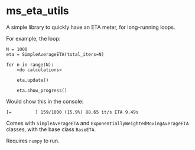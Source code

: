 # ms_eta_utils
 
A simple library to quickly have an ETA meter, for long-running loops.

For example, the loop:
```
N = 1000
eta = SimpleAverageETA(total_iters=N)

for n in range(N):
    <do calculations>

    eta.update()

    eta.show_progress()
```

Would show this in the console:
```commandline
[=         ] 159/1000 (15.9%) 88.65 it/s ETA 9.49s
```

Comes with `SimpleAverageETA` and `ExponentiallyWeightedMovingAverageETA` classes, with the base class `BaseETA`.

Requires `numpy` to run.